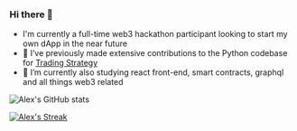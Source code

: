 ### Hi there 👋

- I'm currently a full-time web3 hackathon participant looking to start my own dApp in the near future
- 🔭 I’ve previously made extensive contributions to the Python codebase for [Trading Strategy](https://tradingstrategy.ai/)
- 🌱 I’m currently also studying react front-end, smart contracts, graphql and all things web3 related

![Alex's GitHub stats](https://github-readme-stats.vercel.app/api?username=AlexTheLion123&show_icons=true&theme=radical)

[![Alex's Streak](https://streak-stats.demolab.com/?user=AlexTheLion123&theme=dark)](https://git.io/streak-stats)
